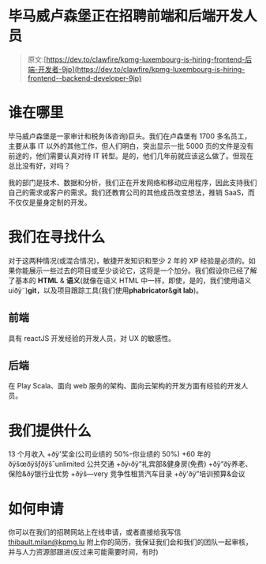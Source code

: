 # 毕马威卢森堡正在招聘前端和后端开发人员

> 原文:[https://dev.to/clawfire/kpmg-luxembourg-is-hiring-frontend-后端-开发者-9jp](https://dev.to/clawfire/kpmg-luxembourg-is-hiring-frontend--backend-developer-9jp)

# [](#who-where-are)谁在哪里

毕马威卢森堡是一家审计和税务(&咨询)巨头。我们在卢森堡有 1700 多名员工，主要从事 IT 以外的其他工作，但人们明白，突出显示一批 5000 页的文件是没有前途的，他们需要认真对待 IT 转型。是的，他们几年前就应该这么做了。但现在总比没有好，对吗？

我的部门是技术、数据和分析，我们正在开发网络和移动应用程序，因此支持我们自己的需求或客户的需求。我们还教育公司的其他成员改变想法，推销 SaaS，而不仅仅是量身定制的开发。

# [](#what-we-are-looking-for)我们在寻找什么

对于这两种情况(或混合情况)，敏捷开发知识和至少 2 年的 XP 经验是必须的。如果你能展示一些过去的项目或至少谈论它，这将是一个加分。我们假设你已经了解了基本的 **HTML** & **语义**(就像在语义 HTML 中一样，即使，是的，我们使用语义 uiðÿ˜)**git**，以及项目跟踪工具(我们使用**phabricator**&**git lab**)。

## [](#frontend)前端

具有 reactJS 开发经验的开发人员，对 UX 的敏感性。

## [](#backend)后端

在 Play Scala、面向 web 服务的架构、面向云架构的开发方面有经验的开发人员。

# [](#what-we-offer)我们提供什么

13 个月收入
+ðÿ'奖金(公司业绩的 50%-你业绩的 50%)
+60 年的ðÿšœðÿšƒðÿšˆunlimited 公共交通
+ðÿ‹ðÿ“礼宾部&健身房(免费)
+ðÿ“ðÿ养老、保险&ðÿ银行业优势
+ðÿš—very 竞争性租赁汽车目录
+ðÿ'ðÿ”培训预算&会议

# [](#how-to-apply)如何申请

你可以在我们的招聘网站上在线申请，或者直接给我写信 [thibault.milan@kpmg.lu](//mailto:thibault.milan@kpmg.lu?subject=My%20Resume) 附上你的简历，我保证我们会和我们的团队一起审核，并与人力资源部跟进(反过来可能需要时间，有时)